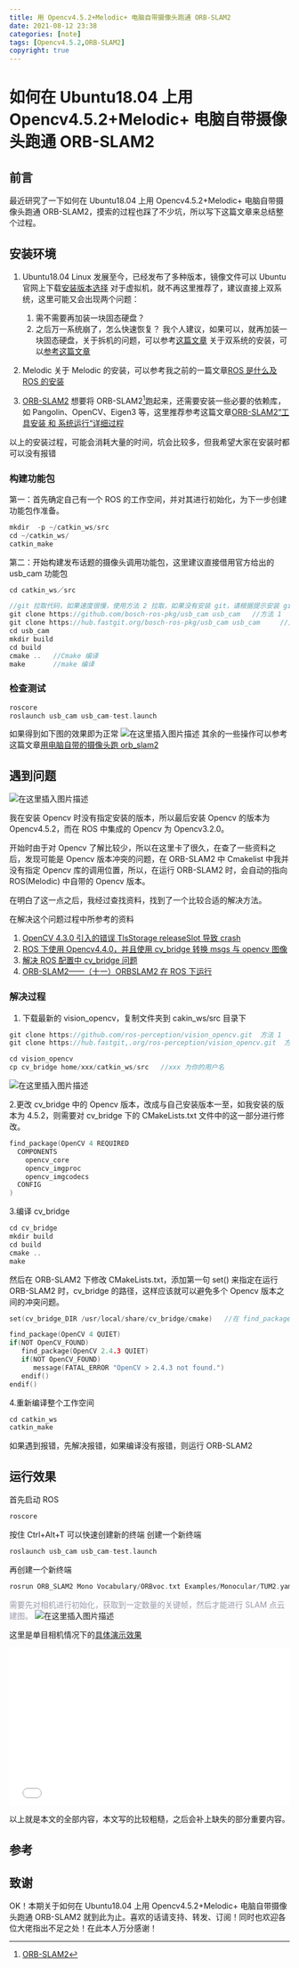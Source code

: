 ```yaml
---
title: 用 Opencv4.5.2+Melodic+ 电脑自带摄像头跑通 ORB-SLAM2
date: 2021-08-12 23:38
categories: [note]
tags: [Opencv4.5.2,ORB-SLAM2]
copyright: true
---
```


# 如何在 Ubuntu18.04 上用 Opencv4.5.2+Melodic+ 电脑自带摄像头跑通 ORB-SLAM2

## 前言

最近研究了一下如何在 Ubuntu18.04 上用 Opencv4.5.2+Melodic+ 电脑自带摄像头跑通 ORB-SLAM2，摸索的过程也踩了不少坑，所以写下这篇文章来总结整个过程。

<!-- more -->

## 安装环境

1. Ubuntu18.04
   Linux 发展至今，已经发布了多种版本，镜像文件可以 Ubuntu 官网上下载[安装版本选择](https://ubuntu.com/download/alternative-downloads)
   对于虚拟机，就不再这里推荐了，建议直接上双系统，这里可能又会出现两个问题：
   1. 需不需要再加装一块固态硬盘？
   2. 之后万一系统崩了，怎么快速恢复？
   我个人建议，如果可以，就再加装一块固态硬盘，关于拆机的问题，可以参考[这篇文章](https://sujie-168.top/2021/01/22/%E5%A6%82%E4%BD%95%E4%B8%BA%E8%87%AA%E5%B7%B1%E7%9A%84%E7%88%B1%E6%9C%BA%E7%A5%9E%E8%88%9FTX6-CT5DA%E5%8A%A0%E8%A3%85%E5%9B%BA%E6%80%81%E7%A1%AC%E7%9B%98/)
   关于双系统的安装，可以[参考这篇文章](https://mp.weixin.qq.com/s/gL0nbF1x1-F5B6-M_9nFkQ)

2. Melodic
   关于 Melodic 的安装，可以参考我之前的一篇文章[ROS 是什么及 ROS 的安装](https://blog.csdn.net/qq_45857922/article/details/113355960)

3. [ORB-SLAM2](https://github.com/raulmur/ORB_SLAM2)
   想要将 ORB-SLAM2[^1]跑起来，还需要安装一些必要的依赖库，如 Pangolin、OpenCV、Eigen3 等，这里推荐参考这篇文章[ORB-SLAM2“工具安装 和 系统运行“详细过程](https://blog.csdn.net/hltt3838/article/details/113962104)

以上的安装过程，可能会消耗大量的时间，坑会比较多，但我希望大家在安装时都可以没有报错

### 构建功能包

第一：首先确定自己有一个 ROS 的工作空间，并对其进行初始化，为下一步创建功能包作准备。

```c
mkdir  -p ~/catkin_ws/src
cd ~/catkin_ws/
catkin_make
```

第二：开始构建发布话题的摄像头调用功能包，这里建议直接借用官方给出的 usb_cam 功能包

```c
cd catkin_ws／src

//git 拉取代码，如果速度很慢，使用方法 2 拉取，如果没有安装 git，请根据提示安装 git 即可，或者自行百度一下
git clone https://github.com/bosch-ros-pkg/usb_cam usb_cam   //方法 1
git clone https://hub.fastgit.org/bosch-ros-pkg/usb_cam usb_cam		//方法 2
cd usb_cam
mkdir build 
cd build 
cmake ..   //Cmake 编译
make 	   //make 编译
```

### 检查测试

```c
roscore
roslaunch usb_cam usb_cam-test.launch
```

如果得到如下图的效果即为正常
![在这里插入图片描述](https://img-blog.csdnimg.cn/03dab6f8cf3f4dab8f7a1123e5e296bb.png?x-oss-process=image/watermark,type_ZmFuZ3poZW5naGVpdGk,shadow_10,text_aHR0cHM6Ly9ibG9nLmNzZG4ubmV0L3FxXzQ1ODU3OTIy,size_16,color_FFFFFF,t_70)
其余的一些操作可以参考这篇文章[用电脑自带的摄像头跑 orb_slam2](https://zhuanlan.zhihu.com/p/29629824)

## 遇到问题
![在这里插入图片描述](https://img-blog.csdnimg.cn/2c318a42c86d408e806729ab5ee6239c.png?x-oss-process=image/watermark,type_ZmFuZ3poZW5naGVpdGk,shadow_10,text_aHR0cHM6Ly9ibG9nLmNzZG4ubmV0L3FxXzQ1ODU3OTIy,size_16,color_FFFFFF,t_70)

我在安装 Opencv 时没有指定安装的版本，所以最后安装 Opencv 的版本为 Opencv4.5.2，而在 ROS 中集成的 Opencv 为 Opencv3.2.0。

开始时由于对 Opencv 了解比较少，所以在这里卡了很久，在查了一些资料之后，发现可能是 Opencv 版本冲突的问题，在 ORB-SLAM2 中 Cmakelist 中我并没有指定 Opencv 库的调用位置，所以，在运行 ORB-SLAM2 时，会自动的指向 ROS(Melodic) 中自带的 Opencv 版本。

在明白了这一点之后，我经过查找资料，找到了一个比较合适的解决方法。

在解决这个问题过程中所参考的资料
1. [OpenCV 4.3.0 引入的错误 TlsStorage releaseSlot 导致 crash](https://www.codenong.com/js19ccc3972768/)
2. [ROS 下使用 Opencv4.4.0，并且使用 cv_bridge 转换 msgs 与 opencv 图像](https://blog.csdn.net/weixin_43436587/article/details/107711866)
3. [解决 ROS 配置中 cv_bridge 问题](https://zhuanlan.zhihu.com/p/347455336)
4. [ORB-SLAM2——（十一）ORBSLAM2 在 ROS 下运行](https://zhuanlan.zhihu.com/p/306029349)


### 解决过程

1. 下载最新的 vision_opencv，复制文件夹到 cakin_ws/src 目录下

```c
git clone https://github.com/ros-perception/vision_opencv.git  方法 1
git clone https://hub.fastgit,.org/ros-perception/vision_opencv.git  方法 2

cd vision_opencv
cp cv_bridge home/xxx/catkin_ws/src   //xxx 为你的用户名
```

![在这里插入图片描述](https://img-blog.csdnimg.cn/b3f7cc1f88be43ba9c8a1fe64b417d35.png?x-oss-process=image/watermark,type_ZmFuZ3poZW5naGVpdGk,shadow_10,text_aHR0cHM6Ly9ibG9nLmNzZG4ubmV0L3FxXzQ1ODU3OTIy,size_16,color_FFFFFF,t_70)

2.更改 cv_bridge 中的 Opencv 版本，改成与自己安装版本一至，如我安装的版本为 4.5.2，则需要对 cv_bridge 下的 CMakeLists.txt 文件中的这一部分进行修改。

```c
find_package(OpenCV 4 REQUIRED
  COMPONENTS
    opencv_core
    opencv_imgproc
    opencv_imgcodecs
  CONFIG
)
```

3.编译 cv_bridge

```c
cd cv_bridge
mkdir build
cd build
cmake ..
make
```

然后在 ORB-SLAM2 下修改 CMakeLists.txt，添加第一句 set() 来指定在运行 ORB-SLAM2 时，cv_bridge 的路径，这样应该就可以避免多个 Opencv 版本之间的冲突问题。

```c
set(cv_bridge_DIR /usr/local/share/cv_bridge/cmake)   //在 find_package 前面

find_package(OpenCV 4 QUIET)
if(NOT OpenCV_FOUND)
   find_package(OpenCV 2.4.3 QUIET)
   if(NOT OpenCV_FOUND)
      message(FATAL_ERROR "OpenCV > 2.4.3 not found.")
   endif()
endif()
```

4.重新编译整个工作空间

```c
cd catkin_ws
catkin_make
```

如果遇到报错，先解决报错，如果编译没有报错，则运行 ORB-SLAM2

## 运行效果

首先启动 ROS

```c
roscore
```

按住 Ctrl+Alt+T 可以快速创建新的终端
创建一个新终端

```c
roslaunch usb_cam usb_cam-test.launch
```

再创建一个新终端

```c
rosrun ORB_SLAM2 Mono Vocabulary/ORBvoc.txt Examples/Monocular/TUM2.yaml
```

<font color=#999AAA >需要先对相机进行初始化，获取到一定数量的关键帧，然后才能进行 SLAM 点云建图。</font>
![在这里插入图片描述](https://img-blog.csdnimg.cn/9c412df2bbd24ce19c62b4086fc6e954.png?x-oss-process=image/watermark,type_ZmFuZ3poZW5naGVpdGk,shadow_10,text_aHR0cHM6Ly9ibG9nLmNzZG4ubmV0L3FxXzQ1ODU3OTIy,size_16,color_FFFFFF,t_70)

这里是单目相机情况下的[具体演示效果](https://www.bilibili.com/video/BV1iM4y157oY)

<div style="position: relative; padding-bottom: 56.25%; height: 0;">
  <iframe src="//player.bilibili.com/player.html?aid=932224585&bvid=BV1iM4y157oY&cid=385019541&page=1&autoplay=0" frameborder="no" scrolling="no" 
    style="position: absolute; top: 0; left: 0; width: 100%; height: 100%;"></iframe>
</div>

以上就是本文的全部内容，本文写的比较粗糙，之后会补上缺失的部分重要内容。

## 参考

[^1]: [ORB-SLAM2](https://github.com/raulmur/orb_slam2.)

## 致谢

OK！本期关于如何在 Ubuntu18.04 上用 Opencv4.5.2+Melodic+ 电脑自带摄像头跑通 ORB-SLAM2 就到此为止。喜欢的话请支持、转发、订阅！同时也欢迎各位大佬指出不足之处！在此本人万分感谢！